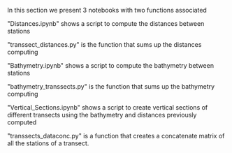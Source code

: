 In this section we present 3 notebooks with two functions associated 

"Distances.ipynb" shows a script to compute the distances between stations

"transsect_distances.py" is the function that sums up the distances computing


"Bathymetry.ipynb" shows a script to compute the bathymetry between stations

"bathymetry_transsects.py" is the function that sums up the bathymetry computing


"Vertical_Sections.ipynb" shows a script to create vertical sections of different transects using the bathymetry and distances previously computed


"transsects_dataconc.py" is a function that creates a concatenate matrix of all the stations of a transect.
